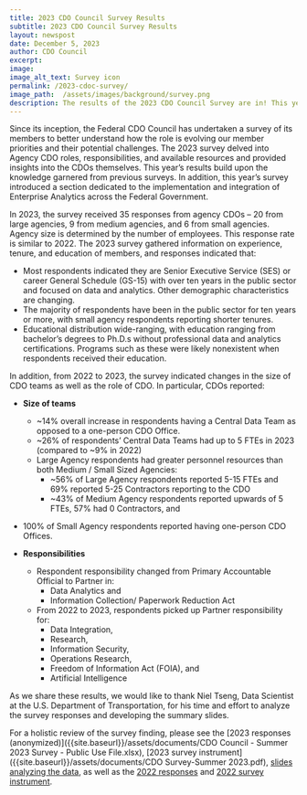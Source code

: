 ```yaml
---
title: 2023 CDO Council Survey Results
subtitle: 2023 CDO Council Survey Results
layout: newspost
date: December 5, 2023
author: CDO Council
excerpt:
image: 
image_alt_text: Survey icon
permalink: /2023-cdoc-survey/
image_path:  /assets/images/background/survey.png
description: The results of the 2023 CDO Council Survey are in! This year the survey explored Agency CDO roles, responsibilities, and available resources. Additionally, this year's survey introduced a section dedicated to the implementation and integration of Enterprise Analytics across the Federal Government.
---
```


Since its inception, the Federal CDO Council has undertaken a survey of its members to better understand how the role is evolving our member priorities and their potential challenges. The 2023 survey delved into Agency CDO roles, responsibilities, and available resources and provided insights into the CDOs themselves. This year’s results build upon the knowledge garnered from previous surveys. In addition, this year’s survey introduced a section dedicated to the implementation and integration of Enterprise Analytics across the Federal Government.

In 2023, the survey received 35 responses from agency CDOs – 20 from large agencies, 9 from medium agencies, and 6 from small agencies. Agency size is determined by the number of employees. This response rate is similar to 2022. The 2023 survey gathered information on experience, tenure, and education of members, and responses indicated that:

- Most respondents indicated they are Senior Executive Service (SES) or career General Schedule (GS-15) with over ten years in the public sector and focused on data and analytics. Other demographic characteristics are changing.
- The majority of respondents have been in the public sector for ten years or more, with small agency respondents reporting shorter tenures.
- Educational distribution wide-ranging, with education ranging from bachelor’s degrees to Ph.D.s without professional data and analytics certifications. Programs such as these were likely nonexistent when respondents received their education.

In addition, from 2022 to 2023, the survey indicated changes in the size of CDO teams as well as the role of CDO. In particular, CDOs reported:

- **Size of teams**
  - ~14% overall increase in respondents having a Central Data Team as opposed to a one-person CDO Office.
  - ~26% of respondents’ Central Data Teams had up to 5 FTEs in 2023 (compared to ~9% in 2022)
  - Large Agency respondents had greater personnel resources than both Medium / Small Sized Agencies:
    - ~56% of Large Agency respondents reported 5-15 FTEs and 69% reported 5-25 Contractors reporting to the CDO
    - ~43% of Medium Agency respondents reported upwards of 5 FTEs, 57% had 0 Contractors, and
- 100% of Small Agency respondents reported having one-person CDO Offices.

- **Responsibilities**
  - Respondent responsibility changed from Primary Accountable Official to Partner in: 
    - Data Analytics and
    - Information Collection/ Paperwork Reduction Act   
  - From 2022 to 2023, respondents picked up Partner responsibility for: 
    - Data Integration,
    - Research,
    - Information Security,
    - Operations Research,
    - Freedom of Information Act (FOIA), and 
    - Artificial Intelligence

As we share these results, we would like to thank Niel Tseng, Data Scientist at the U.S. Department of Transportation, for his time and effort to analyze the survey responses and developing the summary slides.

For a holistic review of the survey finding, please see the [2023 responses (anonymized)]({{site.baseurl}}/assets/documents/CDO Council - Summer 2023 Survey - Public Use File.xlsx), [2023 survey instrument]({{site.baseurl}}/assets/documents/CDO Survey-Summer 2023.pdf), [slides analyzing the data]({{site.baseurl}}/assets/documents/cdoc_final_10_26_2023.pdf), as well as the [2022 responses]({{site.baseurl}}/assets/documents/cdo_survey_responses_2022_Public-file.xlsx) and [2022 survey instrument]({{site.baseurl}}/assets/documents/CDO_Council_-_January_2022_Survey.pdf).
